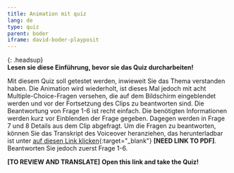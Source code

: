 ```yaml
---
title: Animation mit quiz
lang: de
type: quiz
parent: boder
iframe: david-boder-playposit
---
```


{: .headsup}                            
**Lesen sie diese Einführung, bevor sie das Quiz durcharbeiten!**

Mit diesem Quiz soll getestet werden, inwieweit Sie das Thema verstanden haben. Die Animation wird wiederholt, ist dieses Mal jedoch mit acht Multiple-Choice-Fragen versehen, die auf dem Bildschirm eingeblendet werden und vor der Fortsetzung des Clips zu beantworten sind. Die Beantwortung von Frage 1-6 ist recht einfach. Die benötigten Informationen werden kurz vor Einblenden der Frage gegeben. Dagegen werden in Frage 7 und 8 Details aus dem Clip abgefragt. Um die Fragen zu beantworten, können Sie das Transkript des Voiceover heranziehen, das herunterladbar ist unter [auf diesen Link klicken](https://docs.google.com/document/d/1odeWHMhoGGiouWc5yjFdjrCs6W_RbPC9F5UmAOp7w/edit){:target="_blank"} **[NEED LINK TO PDF]**. 
Beantworten Sie jedoch zuerst Frage 1-6.

**[TO REVIEW AND TRANSLATE]** **Open this link and take the Quiz!**


<!-- more -->

